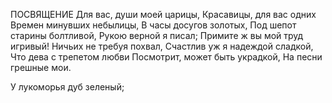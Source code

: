 ПОСВЯЩЕНИЕ
Для вас, души моей царицы,
Красавицы, для вас одних
Времен минувших небылицы,
В часы досугов золотых,
Под шепот старины болтливой,
Рукою верной я писал;
Примите ж вы мой труд игривый!
Ничьих не требуя похвал,
Счастлив уж я надеждой сладкой,
Что дева с трепетом любви
Посмотрит, может быть украдкой,
На песни грешные мои.

У лукоморья дуб зеленый;


